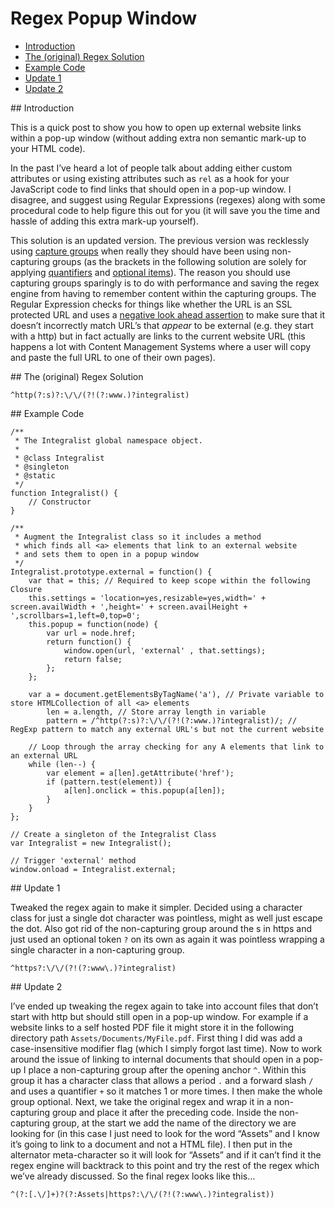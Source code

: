 # Regex Popup Window

- [Introduction](#1)
- [The (original) Regex Solution](#2)
- [Example Code](#3)
- [Update 1](#4)
- [Update 2](#5)

<div id="1"></div>
## Introduction

This is a quick post to show you how to open up external website links within a pop-up window (without adding extra non semantic mark-up to your HTML code).

In the past I’ve heard a lot of people talk about adding either custom attributes or using existing attributes such as `rel` as a hook for your JavaScript code to find links that should open in a pop-up window. I disagree, and suggest using Regular Expressions (regexes) along with some procedural code to help figure this out for you (it will save you the time and hassle of adding this extra mark-up yourself).

This solution is an updated version. The previous version was recklessly using [capture groups](http://www.regular-expressions.info/brackets.html) when really they should have been using non-capturing groups (as the brackets in the following solution are solely for applying [quantifiers](http://www.regular-expressions.info/repeat.html) and [optional items](http://www.regular-expressions.info/optional.html)). The reason you should use capturing groups sparingly is to do with performance and saving the regex engine from having to remember content within the capturing groups. The Regular Expression checks for things like whether the URL is an SSL protected URL and uses a [negative look ahead assertion](http://www.regular-expressions.info/lookaround.html) to make sure that it doesn’t incorrectly match URL’s that *appear* to be external (e.g. they start with a http) but in fact actually are links to the current website URL (this happens a lot with Content Management Systems where a user will copy and paste the full URL to one of their own pages).

<div id="2"></div>
## The (original) Regex Solution

`^http(?:s)?:\/\/(?!(?:www.)?integralist)`

<div id="3"></div>
## Example Code

<!--language-javascript-->

    /**
     * The Integralist global namespace object.
     *
     * @class Integralist
     * @singleton
     * @static
     */
    function Integralist() {
        // Constructor
    }

    /**
     * Augment the Integralist class so it includes a method
     * which finds all <a> elements that link to an external website
     * and sets them to open in a popup window
     */
    Integralist.prototype.external = function() {
        var that = this; // Required to keep scope within the following Closure
        this.settings = 'location=yes,resizable=yes,width=' + screen.availWidth + ',height=' + screen.availHeight + ',scrollbars=1,left=0,top=0';
        this.popup = function(node) {
            var url = node.href;
            return function() {
                window.open(url, 'external' , that.settings);
                return false;
            };
        };

        var a = document.getElementsByTagName('a'), // Private variable to store HTMLCollection of all <a> elements
            len = a.length, // Store array length in variable
            pattern = /^http(?:s)?:\/\/(?!(?:www.)?integralist)/; // RegExp pattern to match any external URL's but not the current website

        // Loop through the array checking for any A elements that link to an external URL
        while (len--) {
            var element = a[len].getAttribute('href');
            if (pattern.test(element)) {
                a[len].onclick = this.popup(a[len]);
            }
        }
    };

    // Create a singleton of the Integralist Class
    var Integralist = new Integralist();

    // Trigger 'external' method
    window.onload = Integralist.external;

<div id="4"></div>
## Update 1

Tweaked the regex again to make it simpler. Decided using a character class for just a single dot character was pointless, might as well just escape the dot. Also got rid of the non-capturing group around the s in https and just used an optional token `?` on its own as again it was pointless wrapping a single character in a non-capturing group.

`^https?:\/\/(?!(?:www\.)?integralist)`

<div id="5"></div>
## Update 2

I’ve ended up tweaking the regex again to take into account files that don’t start with http but should still open in a pop-up window. For example if a website links to a self hosted PDF file it might store it in the following directory path `Assets/Documents/MyFile.pdf`. First thing I did was add a case-insensitive modifier flag (which I simply forgot last time). Now to work around the issue of linking to internal documents that should open in a pop-up I place a non-capturing group after the opening anchor `^`. Within this group it has a character class that allows a period `.` and a forward slash `/` and uses a quantifier `+` so it matches 1 or more times. I then make the whole group optional. Next, we take the original regex and wrap it in a non-capturing group and place it after the preceding code. Inside the non-capturing group, at the start we add the name of the directory we are looking for (in this case I just need to look for the word “Assets” and I know it’s going to link to a document and not a HTML file). I then put in the alternator meta-character so it will look for “Assets” and if it can’t find it the regex engine will backtrack to this point and try the rest of the regex which we’ve already discussed. So the final regex looks like this…

`^(?:[.\/]+)?(?:Assets|https?:\/\/(?!(?:www\.)?integralist))`

